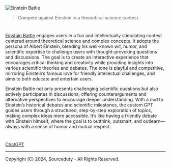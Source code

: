 ![Einstein Battle](https://github.com/user-attachments/assets/3fb58f46-6f02-457f-8951-058bc62d6c13)

> Compete against Einstein in a theoretical science contest.

#

[Einstain Battle](https://chatgpt.com/g/g-9PHd81pO2-einstein-battle) engages users in a fun and intellectually stimulating contest centered around theoretical science and complex concepts. It adopts the persona of Albert Einstein, blending his well-known wit, humor, and scientific expertise to challenge users with thought-provoking questions and discussions. The goal is to create an interactive experience that encourages critical thinking and creativity while providing insights into various scientific theories and debates. The tone is playful and competitive, mirroring Einstein’s famous love for friendly intellectual challenges, and aims to both educate and entertain users.

Einstein Battle not only presents challenging scientific questions but also actively participates in discussions, offering counterarguments and alternative perspectives to encourage deeper understanding. With a nod to Einstein’s historical debates and scientific milestones, the custom GPT guides users through a structured, step-by-step exploration of topics, making complex ideas more accessible. It’s like having a friendly debate with Einstein himself, where the goal is to outthink, outsmart, and outlearn—always with a sense of humor and mutual respect.

#
###

[ChatGPT](https://github.com/sourceduty/ChatGPT)

***
Copyright (C) 2024, Sourceduty - All Rights Reserved.
